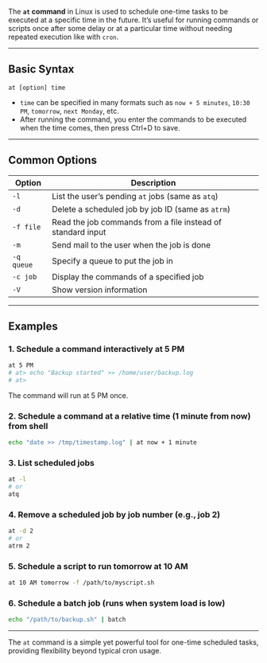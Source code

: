 The **`at` command** in Linux is used to schedule one-time tasks to be executed at a specific time in the future. It’s useful for running commands or scripts once after some delay or at a particular time without needing repeated execution like with `cron`.

***

## Basic Syntax

```
at [option] time
```

- `time` can be specified in many formats such as `now + 5 minutes`, `10:30 PM`, `tomorrow`, `next Monday`, etc.
- After running the command, you enter the commands to be executed when the time comes, then press Ctrl+D to save.

***

## Common Options

| Option   | Description                                                  |
|----------|--------------------------------------------------------------|
| `-l`     | List the user’s pending `at` jobs (same as `atq`)            |
| `-d`     | Delete a scheduled job by job ID (same as `atrm`)            |
| `-f file`| Read the job commands from a file instead of standard input  |
| `-m`     | Send mail to the user when the job is done                    |
| `-q queue` | Specify a queue to put the job in                           |
| `-c job` | Display the commands of a specified job                       |
| `-V`     | Show version information                                      |

***

## Examples

### 1. Schedule a command interactively at 5 PM
```bash
at 5 PM
# at> echo "Backup started" >> /home/user/backup.log
# at> 
```
The command will run at 5 PM once.

### 2. Schedule a command at a relative time (1 minute from now) from shell
```bash
echo "date >> /tmp/timestamp.log" | at now + 1 minute
```

### 3. List scheduled jobs
```bash
at -l
# or
atq
```

### 4. Remove a scheduled job by job number (e.g., job 2)
```bash
at -d 2
# or
atrm 2
```

### 5. Schedule a script to run tomorrow at 10 AM
```bash
at 10 AM tomorrow -f /path/to/myscript.sh
```

### 6. Schedule a batch job (runs when system load is low)
```bash
echo "/path/to/backup.sh" | batch
```

***

The `at` command is a simple yet powerful tool for one-time scheduled tasks, providing flexibility beyond typical cron usage.
